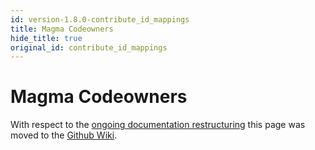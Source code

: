 ```yaml
---
id: version-1.8.0-contribute_id_mappings
title: Magma Codeowners
hide_title: true
original_id: contribute_id_mappings
---
```


# Magma Codeowners

With respect to the [ongoing documentation restructuring](https://github.com/magma/magma/issues/9848) this page was moved to the [Github Wiki](https://github.com/magma/magma/wiki/Overview-of-the-Community-Structure-and-Governance).
